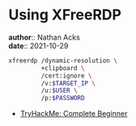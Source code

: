 # Using XFreeRDP

**author**:: Nathan Acks  
**date**:: 2021-10-29

```bash
xfreerdp /dynamic-resolution \
         +clipboard \
         /cert:ignore \
         /v:$TARGET_IP \
         /u:$USER \
         /p:$PASSWORD
```

* [TryHackMe: Complete Beginner](tryhackme-complete-beginner.md)

